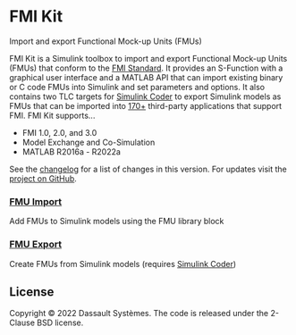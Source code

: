 <h1 class="title">FMI Kit</h1>
<div class="subtitle">Import and export Functional Mock-up Units (FMUs)</div>

FMI Kit is a Simulink toolbox to import and export Functional Mock-up Units (FMUs) that conform to the [FMI&nbsp;Standard](https://fmi-standard.org/).
It provides an S-Function with a graphical user interface and a MATLAB API that can import existing binary or C code FMUs into Simulink and set parameters and options.
It also contains two TLC targets for [Simulink&nbsp;Coder](https://www.mathworks.com/products/simulink-coder.html) to export Simulink models as FMUs that can be imported into [170+](https://fmi-standard.org/tools/) third-party applications that support FMI.
FMI Kit supports...

- FMI 1.0, 2.0, and 3.0
- Model Exchange and Co-Simulation
- MATLAB R2016a - R2022a

See the [changelog](changelog.html) for a list of changes in this version.
For updates visit the [project on GitHub](https://github.com/CATIA-Systems/FMIKit-Simulink).

### [FMU Import](fmu_import.html)

Add FMUs to Simulink models using the FMU library block

### [FMU Export](fmu_export.html)

Create FMUs from Simulink models (requires [Simulink Coder](https://mathworks.com/products/simulink-coder.html))

## License

Copyright &copy; 2022 Dassault Syst&egrave;mes.
The code is released under the 2-Clause BSD license.

